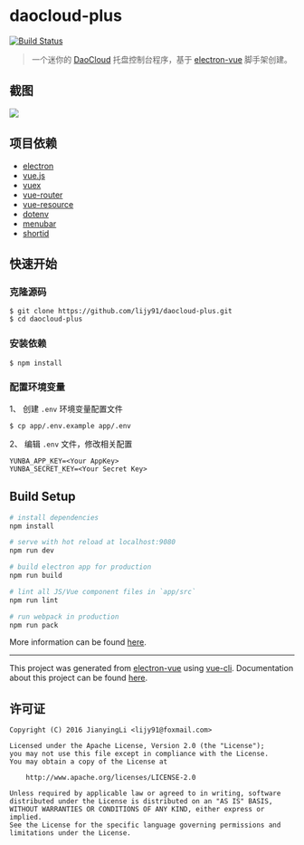 # daocloud-plus

[![Build Status](https://api.travis-ci.org/lijy91/daocloud-plus.svg?branch=master)](https://travis-ci.org/lijy91/daocloud-plus)

> 一个迷你的 [DaoCloud](https://daocloud.io) 托盘控制台程序，基于
 [electron-vue](https://github.com/SimulatedGREG/electron-vue) 脚手架创建。

## 截图

![](https://oeolgl6y5.qnssl.com/article/rJUVHZHDl/Hku8SZrve.png?imageView2/2/w/480/h/480)

## 项目依赖
- [electron](https://github.com/electron/electron)
- [vue.js](https://github.com/vuejs/vue)
- [vuex](https://github.com/vuejs/vuex)
- [vue-router](https://github.com/vuejs/vue-router)
- [vue-resource](https://github.com/pagekit/vue-resource)
- [dotenv](https://github.com/motdotla/dotenv)
- [menubar](https://github.com/maxogden/menubar)
- [shortid](https://github.com/dylang/shortid)

## 快速开始

### 克隆源码

```
$ git clone https://github.com/lijy91/daocloud-plus.git
$ cd daocloud-plus
```

### 安装依赖

```
$ npm install
```

### 配置环境变量

1、 创建 `.env` 环境变量配置文件

```
$ cp app/.env.example app/.env
```

2、 编辑 `.env` 文件，修改相关配置

```
YUNBA_APP_KEY=<Your AppKey>
YUNBA_SECRET_KEY=<Your Secret Key>
```


## Build Setup

``` bash
# install dependencies
npm install

# serve with hot reload at localhost:9080
npm run dev

# build electron app for production
npm run build

# lint all JS/Vue component files in `app/src`
npm run lint

# run webpack in production
npm run pack
```
More information can be found [here](https://simulatedgreg.gitbooks.io/electron-vue/content/docs/npm_scripts.html).

---

This project was generated from [electron-vue](https://github.com/SimulatedGREG/electron-vue) using [vue-cli](https://github.com/vuejs/vue-cli). Documentation about this project can be found [here](https://simulatedgreg.gitbooks.io/electron-vue/content/index.html).

## 许可证

    Copyright (C) 2016 JianyingLi <lijy91@foxmail.com>

    Licensed under the Apache License, Version 2.0 (the "License");
    you may not use this file except in compliance with the License.
    You may obtain a copy of the License at

        http://www.apache.org/licenses/LICENSE-2.0

    Unless required by applicable law or agreed to in writing, software
    distributed under the License is distributed on an "AS IS" BASIS,
    WITHOUT WARRANTIES OR CONDITIONS OF ANY KIND, either express or implied.
    See the License for the specific language governing permissions and
    limitations under the License.
